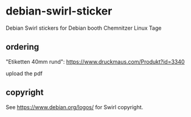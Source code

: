 # debian-swirl-sticker

Debian Swirl stickers for Debian booth Chemnitzer Linux Tage


## ordering

"Etiketten 40mm rund": https://www.druckmaus.com/Produkt?id=3340

upload the pdf


## copyright

See https://www.debian.org/logos/ for Swirl copyright.
